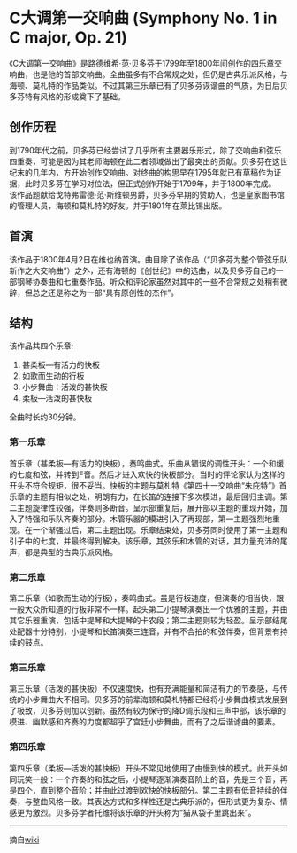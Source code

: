 # C大调第一交响曲 (Symphony No. 1 in C major, Op. 21)

《C大调第一交响曲》是路德维希·范·贝多芬于1799年至1800年间创作的四乐章交响曲，也是他的首部交响曲。全曲虽多有不合常规之处，但仍是古典乐派风格，与海顿、莫札特的作品类似。不过其第三乐章已有了贝多芬诙谐曲的气质，为日后贝多芬特有风格的形成奠下了基础。<br />

## 创作历程
到1790年代之前，贝多芬已经尝试了几乎所有主要器乐形式，除了交响曲和弦乐四重奏，可能是因为其老师海顿在此二者领域做出了最突出的贡献。贝多芬在这世纪末的几年内，方开始创作交响曲。对终曲的构思早在1795年就已有草稿作为证据，此时贝多芬在学习对位法，但正式创作开始于1799年，并于1800年完成。<br />
该作品题献给戈特弗雷德·范·斯维顿男爵，贝多芬早期的赞助人，也是皇家图书馆的管理人员，海顿和莫札特的好友。并于1801年在莱比锡出版。<br />

## 首演
该作品于1800年4月2日在维也纳首演。曲目除了该作品（“贝多芬为整个管弦乐队新作之大交响曲”）之外，还有海顿的《创世纪》中的选曲，以及贝多芬自己的一部钢琴协奏曲和七重奏作品。听众和评论家虽然对其中的一些不合常规之处稍有微辞，但总之还是称之为一部“具有原创性的杰作”。<br />

## 结构
该作品共四个乐章:

1. 甚柔板—有活力的快板
2. 如歌而生动的行板
3. 小步舞曲：活泼的甚快板
4. 柔板—活泼的甚快板

全曲时长约30分钟。<br />

### 第一乐章
首乐章（甚柔板—有活力的快板），奏鸣曲式。乐曲从错误的调性开头：一个和缓的七度和弦，并转到F音。然后才进入欢快的快板部分。当时的评论家认为这样的开头不符合规矩，很不妥当。快板的主题与莫札特《第四十一交响曲“朱庇特”》首乐章的主题有相似之处，明朗有力，在长笛的连接下多次模进，最后回归主调。第二主题旋律性较强，伴奏则多断音。呈示部重复后，展开部以主题的重现开始，加入了特强和乐队齐奏的部分。木管乐器的模进引入了再现部，第一主题强烈地重现。在一个渐强过后，第二主题出现。乐章结束处，贝多芬同时使用了第一主题和引子中的七度，并最终得到解决。该乐章，其弦乐和木管的对话，其力量充沛的尾声，都是典型的古典乐派风格。<br />

### 第二乐章
第二乐章（如歌而生动的行板），奏鸣曲式。虽是行板速度，但演奏的相当快，跟一般大众所知道的行板非常不一样。起头第二小提琴演奏出一个优雅的主题，并由其它乐器重演，包括中提琴和大提琴的卡农段；第二主题则较为轻盈。呈示部结尾处配器十分特别，小提琴和长笛演奏三连音，并有不合拍的和弦伴奏，但背景有持续的鼓点。<br />

### 第三乐章
第三乐章（活泼的甚快板）不仅速度快，也有充满能量和简洁有力的节奏感，与传统的小步舞曲大不相同。贝多芬的前辈海顿和莫札特都已经将小步舞曲模式发展到了极致，贝多芬则加以创新。虽然有较为保守的降D调乐段和三声中部，该乐章的模进、幽默感和齐奏的力度都超乎了宫廷小步舞曲，而有了之后谐谑曲的要素。<br />

### 第四乐章
第四乐章（柔板—活泼的甚快板）开头不常见地使用了由慢到快的模式。此开头如同玩笑一般：一个齐奏的和弦之后，小提琴逐渐演奏音阶上的音，先是三个音，再是四个，直到整个音阶；并由此过渡到欢快的快板部分。第二主题有低音持续的伴奏，与整曲风格一致。其表达方式和多样性还是古典乐派的，但形式更为复杂、情感更为激烈。贝多芬学者托维将该乐章的开头称为“猫从袋子里跳出来”。

---

摘自[wiki](https://zh.wikipedia.org/wiki/%E7%AC%AC1%E8%99%9F%E4%BA%A4%E9%9F%BF%E6%9B%B2_(%E8%B2%9D%E5%A4%9A%E8%8A%AC))